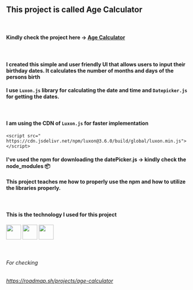 ## This project is called Age Calculator
&nbsp;

#### Kindly check the project here &rarr; <a href="https://yasserdalal.github.io/Small_Projects_Part_1/Project-11/AgeCalculator.html">Age Calculator</a>

&nbsp;
#### I created this simple and user friendly UI that allows users to input their birthday dates. It calculates the number of months and days of the persons birth
#### I use `Luxon.js` library for calculating the date and time and `Datepicker.js` for getting the dates. 
&nbsp; 
#### I am using the CDN of `Luxon.js` for faster implementation 
`<script src="
    https://cdn.jsdelivr.net/npm/luxon@3.6.0/build/global/luxon.min.js"></script>
`
  
#### I've used the npm for downloading the datePicker.js -> kindly check the node_modules 📦
#### This project teaches me how to properly use the npm and how to utilize the libraries properly.  

&nbsp; 

#### This is the technology I used for this project 
  <p align="left">
    <img src="https://cdn.jsdelivr.net/gh/devicons/devicon/icons/html5/html5-original.svg" width="40" height="40"/>
    <img src="https://cdn.jsdelivr.net/gh/devicons/devicon/icons/css3/css3-original.svg" width="40" height="40"/>
    <img src="https://cdn.jsdelivr.net/gh/devicons/devicon/icons/javascript/javascript-original.svg" width="40" height="40"/>
  </p>

&nbsp;


###### For checking
###### https://roadmap.sh/projects/age-calculator
